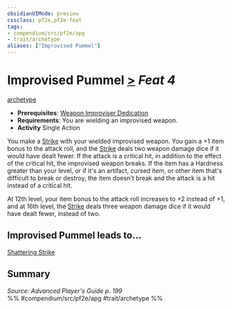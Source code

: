 ```yaml
---
obsidianUIMode: preview
cssclass: pf2e,pf2e-feat
tags:
- compendium/src/pf2e/apg
- trait/archetype
aliases: ["Improvised Pummel"]
---
```

# Improvised Pummel  [>](../../rules/core-rulebook/chapter-9-playing-the-game.md#Actions "Single Action") *Feat 4*  
[archetype](../../rules/traits/archetype.md)  

- **Prerequisites**: [Weapon Improviser Dedication](weapon-improviser-dedication-apg.md)
- **Requirements**: You are wielding an improvised weapon.
- **Activity** Single Action

You make a [Strike](../../rules/actions/strike.md) with your wielded improvised weapon. You gain a +1 item bonus to the attack roll, and the [Strike](../../rules/actions/strike.md) deals two weapon damage dice if it would have dealt fewer. If the attack is a critical hit, in addition to the effect of the critical hit, the improvised weapon breaks. If the item has a Hardness greater than your level, or if it's an artifact, cursed item, or other item that's difficult to break or destroy, the item doesn't break and the attack is a hit instead of a critical hit.

At 12th level, your item bonus to the attack roll increases to +2 instead of +1, and at 16th level, the [Strike](../../rules/actions/strike.md) deals three weapon damage dice if it would have dealt fewer, instead of two.

## Improvised Pummel leads to...

[Shattering Strike](shattering-strike-apg.md)

## Summary

*Source: Advanced Player's Guide p. 199*  
%% #compendium/src/pf2e/apg #trait/archetype %%